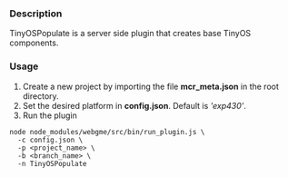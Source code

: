 ### Description

TinyOSPopulate is a server side plugin that creates base TinyOS components.

### Usage

1. Create a new project by importing the file **mcr_meta.json** in the root directory.
2. Set the desired platform in **config.json**. Default is *'exp430'*.
3. Run the plugin
```
node node_modules/webgme/src/bin/run_plugin.js \
  -c config.json \
  -p <project_name> \
  -b <branch_name> \
  -n TinyOSPopulate
```
